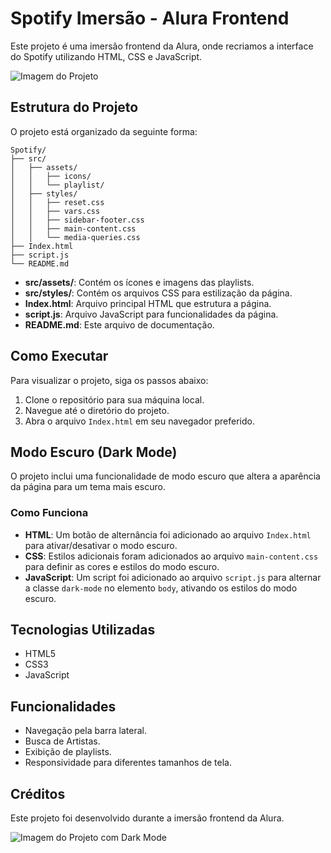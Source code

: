 # Spotify Imersão - Alura Frontend

Este projeto é uma imersão frontend da Alura, onde recriamos a interface do Spotify utilizando HTML, CSS e JavaScript.

![Imagem do Projeto](src/assets/image/Spotifybright.png)

## Estrutura do Projeto

O projeto está organizado da seguinte forma:

```
Spotify/
├── src/
│   ├── assets/
│   │   ├── icons/
│   │   └── playlist/
│   ├── styles/
│   │   ├── reset.css
│   │   ├── vars.css
│   │   ├── sidebar-footer.css
│   │   ├── main-content.css
│   │   └── media-queries.css
├── Index.html
├── script.js
└── README.md
```

- **src/assets/**: Contém os ícones e imagens das playlists.
- **src/styles/**: Contém os arquivos CSS para estilização da página.
- **Index.html**: Arquivo principal HTML que estrutura a página.
- **script.js**: Arquivo JavaScript para funcionalidades da página.
- **README.md**: Este arquivo de documentação.

## Como Executar

Para visualizar o projeto, siga os passos abaixo:

1. Clone o repositório para sua máquina local.
2. Navegue até o diretório do projeto.
3. Abra o arquivo `Index.html` em seu navegador preferido.

## Modo Escuro (Dark Mode)

O projeto inclui uma funcionalidade de modo escuro que altera a aparência da página para um tema mais escuro. 

### Como Funciona

- **HTML**: Um botão de alternância foi adicionado ao arquivo `Index.html` para ativar/desativar o modo escuro.
- **CSS**: Estilos adicionais foram adicionados ao arquivo `main-content.css` para definir as cores e estilos do modo escuro.
- **JavaScript**: Um script foi adicionado ao arquivo `script.js` para alternar a classe `dark-mode` no elemento `body`, ativando os estilos do modo escuro.

## Tecnologias Utilizadas

- HTML5
- CSS3
- JavaScript

## Funcionalidades

- Navegação pela barra lateral.
- Busca de Artistas.
- Exibição de playlists.
- Responsividade para diferentes tamanhos de tela.

## Créditos

Este projeto foi desenvolvido durante a imersão frontend da Alura.


![Imagem do Projeto com Dark Mode](src/assets/image/SpotifyDarkmod.png)